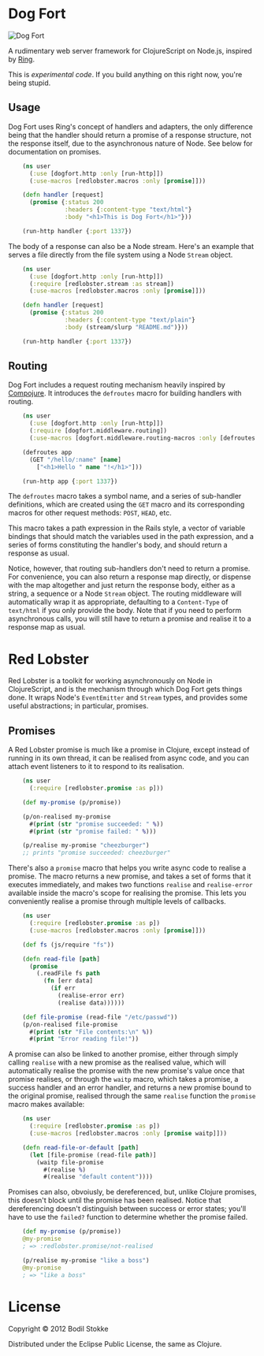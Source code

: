 # Dog Fort

![Dog Fort](https://raw.github.com/bodil/dogfort/master/dogfort.jpg)

A rudimentary web server framework for ClojureScript on Node.js,
inspired by [Ring](https://github.com/mmcgrana/ring).

This is *experimental code*. If you build anything on this right now,
you're being stupid.

## Usage

Dog Fort uses Ring's concept of handlers and adapters, the only
difference being that the handler should return a promise of a
response structure, not the response itself, due to the asynchronous
nature of Node. See below for documentation on promises.

```clojure
    (ns user
      (:use [dogfort.http :only [run-http]])
      (:use-macros [redlobster.macros :only [promise]]))

    (defn handler [request]
      (promise {:status 200
                :headers {:content-type "text/html"}
                :body "<h1>This is Dog Fort</h1>"}))

    (run-http handler {:port 1337})
```

The body of a response can also be a Node stream. Here's an example
that serves a file directly from the file system using a Node `Stream`
object.

```clojure
    (ns user
      (:use [dogfort.http :only [run-http]])
      (:require [redlobster.stream :as stream])
      (:use-macros [redlobster.macros :only [promise]]))

    (defn handler [request]
      (promise {:status 200
                :headers {:content-type "text/plain"}
                :body (stream/slurp "README.md")}))

    (run-http handler {:port 1337})
```

## Routing

Dog Fort includes a request routing mechanism heavily inspired by
[Compojure](https://github.com/weavejester/compojure). It introduces
the `defroutes` macro for building handlers with routing.

```clojure
    (ns user
      (:use [dogfort.http :only [run-http]])
      (:require [dogfort.middleware.routing])
      (:use-macros [dogfort.middleware.routing-macros :only [defroutes GET]]))

    (defroutes app
      (GET "/hello/:name" [name]
        ["<h1>Hello " name "!</h1>"]))

    (run-http app {:port 1337})
```

The `defroutes` macro takes a symbol name, and a series of sub-handler
definitions, which are created using the `GET` macro and its
corresponding macros for other request methods: `POST`, `HEAD`, etc.

This macro takes a path expression in the Rails style, a vector of
variable bindings that should match the variables used in the path
expression, and a series of forms constituting the handler's body, and
should return a response as usual.

Notice, however, that routing sub-handlers don't need to return a
promise. For convenience, you can also return a response map directly,
or dispense with the map altogether and just return the response body,
either as a string, a sequence or a Node `Stream` object. The routing
middleware will automatically wrap it as appropriate, defaulting to a
`Content-Type` of `text/html` if you only provide the body. Note that
if you need to perform asynchronous calls, you will still have to
return a promise and realise it to a response map as usual.

# Red Lobster

Red Lobster is a toolkit for working asynchronously on Node in
ClojureScript, and is the mechanism through which Dog Fort gets things
done. It wraps Node's `EventEmitter` and `Stream` types, and provides
some useful abstractions; in particular, promises.

## Promises

A Red Lobster promise is much like a promise in Clojure, except
instead of running in its own thread, it can be realised from async
code, and you can attach event listeners to it to respond to its
realisation.

```clojure
    (ns user
      (:require [redlobster.promise :as p]))

    (def my-promise (p/promise))

    (p/on-realised my-promise
      #(print (str "promise succeeded: " %))
      #(print (str "promise failed: " %)))

    (p/realise my-promise "cheezburger")
    ;; prints "promise succeeded: cheezburger"
```

There's also a `promise` macro that helps you write async code to
realise a promise. The macro returns a new promise, and takes a set of
forms that it executes immediately, and makes two functions `realise`
and `realise-error` available inside the macro's scope for realising
the promise. This lets you conveniently realise a promise through
multiple levels of callbacks.

```clojure
    (ns user
      (:require [redlobster.promise :as p])
      (:use-macros [redlobster.macros :only [promise]]))

    (def fs (js/require "fs"))

    (defn read-file [path]
      (promise
        (.readFile fs path
          (fn [err data]
            (if err
              (realise-error err)
              (realise data))))))

    (def file-promise (read-file "/etc/passwd"))
    (p/on-realised file-promise
      #(print (str "File contents:\n" %))
      #(print "Error reading file!"))
```

A promise can also be linked to another promise, either through simply
calling `realise` with a new promise as the realised value, which will
automatically realise the promise with the new promise's value once
that promise realises, or through the `waitp` macro, which takes a
promise, a success handler and an error handler, and returns a new
promise bound to the original promise, realised through the same
`realise` function the `promise` macro makes available:

```clojure
    (ns user
      (:require [redlobster.promise :as p])
      (:use-macros [redlobster.macros :only [promise waitp]]))

    (defn read-file-or-default [path]
      (let [file-promise (read-file path)]
        (waitp file-promise
          #(realise %)
          #(realise "default content"))))
```

Promises can also, obvoiusly, be dereferenced, but, unlike Clojure
promises, this doesn't block until the promise has been realised.
Notice that dereferencing doesn't distinguish between success or error
states; you'll have to use the `failed?` function to determine whether
the promise failed.

```clojure
    (def my-promise (p/promise))
    @my-promise
    ; => :redlobster.promise/not-realised

    (p/realise my-promise "like a boss")
    @my-promise
    ; => "like a boss"
```

# License

Copyright © 2012 Bodil Stokke

Distributed under the Eclipse Public License, the same as Clojure.
